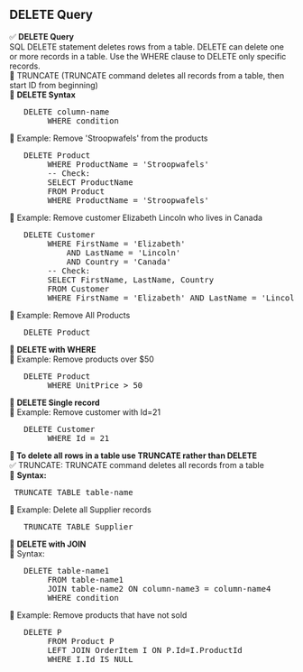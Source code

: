 ## DELETE Query 
✅ <b>DELETE Query</b> <br> SQL DELETE statement deletes rows from a table. DELETE can delete one or more records in a table. Use the WHERE clause to DELETE only specific records. <br>
🔷 TRUNCATE (TRUNCATE command deletes all records from a table, then start ID from beginning) <br> 
🔷 <b>DELETE Syntax</b>
<pre>	DELETE column-name 
		WHERE condition   </pre>	 
🔷 Example: Remove 'Stroopwafels' from the products 
<pre>	DELETE Product
		WHERE ProductName = 'Stroopwafels'  
		-- Check: 
		SELECT ProductName
		FROM Product
		WHERE ProductName = 'Stroopwafels'    </pre>	 
🔷 Example: Remove customer Elizabeth Lincoln who lives in Canada 
<pre> 	DELETE Customer
		WHERE FirstName = 'Elizabeth'
			AND LastName = 'Lincoln'
			AND Country = 'Canada'
		-- Check:
		SELECT FirstName, LastName, Country
		FROM Customer
		WHERE FirstName = 'Elizabeth' AND LastName = 'Lincoln' AND Country = 'Canada'   </pre>	 
🔷 Example: Remove All Products
<pre> 	DELETE Product   </pre>	 
🔷	<b>DELETE with WHERE</b> <br> 
🔷 Example: Remove products over $50 
<pre> 	DELETE Product
		WHERE UnitPrice > 50  </pre>	
🔷 <b>DELETE Single record</b> <br> 
🔷 Example: Remove customer with Id=21 
<pre> 	DELETE Customer
		WHERE Id = 21   </pre>	 
🔷<b> To delete all rows in a table use TRUNCATE rather than DELETE </b>  <br> 
✅ TRUNCATE: TRUNCATE command deletes all records from a table <br> 
🔷 <b>Syntax: </b>  
<pre> TRUNCATE TABLE table-name   </pre>	 
🔷 Example: Delete all Supplier records 
<pre>	TRUNCATE TABLE Supplier   </pre>	 
🔷 <b>DELETE with JOIN </b>   <br> 
🔷 Syntax:
<pre> 	DELETE table-name1 
		FROM table-name1 
		JOIN table-name2 ON column-name3 = column-name4 
		WHERE condition   </pre>	
🔷 Example: Remove products that have not sold
<pre> 	DELETE P 
		FROM Product P
		LEFT JOIN OrderItem I ON P.Id=I.ProductId
		WHERE I.Id IS NULL   </pre>	

